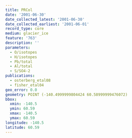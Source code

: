```yaml
---
title: PRCol
date: '2001-06-30'
date_collected_latest: '2001-06-30'
date_collected_earliest: '2001-06-01'
record_type: core
medium: glacier_ice
feature: '763'
description: ''
parameters:
  - O/isotopes
  - H/isotopes
  - Pb/total
  - Al/total
  - S/SO4-2
publications:
  - osterberg_etal08
  - fisher_etal04
geo_error: 0.0
geometry: POINT (-140.4999999804424 60.58999999476072)
bbox:
  xmin: -140.5
  ymin: 60.59
  xmax: -140.5
  ymax: 60.59
longitude: -140.5
latitude: 60.59
---
```

